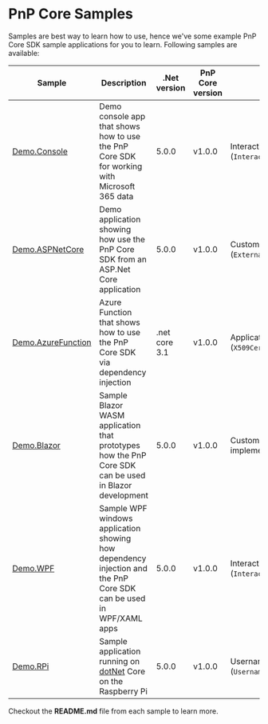 # PnP Core Samples

Samples are best way to learn how to use, hence we've some example PnP Core SDK sample applications for you to learn. Following samples are available:

Sample | Description | .Net version | PnP Core version | Authentication Type
-------|-------------|-----------------|-------------|----------------
[Demo.Console](Demo.Console/README.md) | Demo console app that shows how to use the PnP Core SDK for working with Microsoft 365 data | 5.0.0 | v1.0.0 | Interactive login (`InteractiveAuthenticationProvider`)
[Demo.ASPNetCore](Demo.ASPNetCore/README.md) | Demo application showing how use the PnP Core SDK from an ASP.Net Core application | 5.0.0 | v1.0.0 | Custom authentication is used via the (`ExternalAuthenticationProvider`)
[Demo.AzureFunction](Demo.AzureFunction/README.md) | Azure Function that shows how to use the PnP Core SDK via dependency injection | .net core 3.1 | v1.0.0 | Application permissions (`X509CertificateAuthenticationProvider`)
[Demo.Blazor](Demo.Blazor/README.md) | Sample Blazor WASM application that prototypes how the PnP Core SDK can be used in Blazor development | 5.0.0 | v1.0.0 | Custom `IAuthenticationProvider` implementation
[Demo.WPF](Demo.WPF/README.md) | Sample WPF windows application showing how dependency injection and the PnP Core SDK can be used in WPF/XAML apps | 5.0.0 | v1.0.0 | Interactive login (`InteractiveAuthenticationProvider`) 
[Demo.RPi](Demo.RPi/README.md) | Sample application running on [dotNet](https://dotnet.microsoft.com/download/dotnet-core/3.1) Core on the Raspberry Pi | 5.0.0 | v1.0.0 | Username password login (`UsernamePasswordAuthenticationProvider`)

Checkout the **README.md** file from each sample to learn more.
